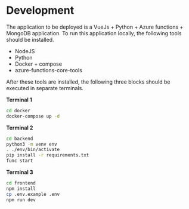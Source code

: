 # Development

The application to be deployed is a VueJs + Python + Azure functions + MongoDB application. To run this application locally, the following tools should be installed.

- NodeJS
- Python
- Docker + compose
- azure-functions-core-tools

After these tools are installed, the following three blocks should be executed in separate terminals.

**Terminal 1**

```bash
cd docker
docker-compose up -d
```

**Terminal 2**

```bash
cd backend
python3 -m venv env
. ./env/bin/activate
pip install -r requirements.txt
func start
```

**Terminal 3**

```bash
cd frontend
npm install
cp .env.example .env
npm run dev
```

